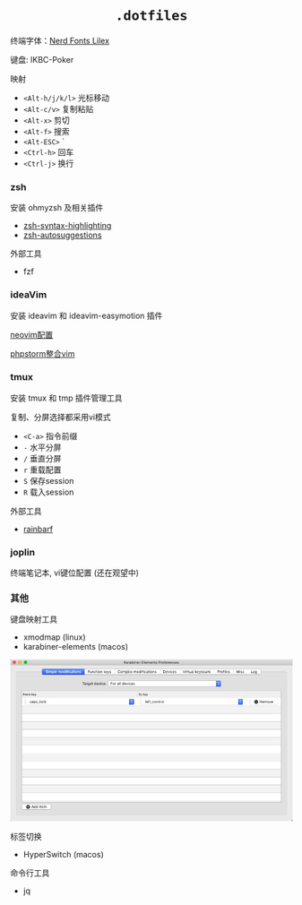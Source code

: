 <h1 align="center">
  <code>.dotfiles</code>
</h1>

终端字体：[Nerd Fonts Lilex](https://github.com/ryanoasis/nerd-fonts/tree/master/patched-fonts/Lilex)

键盘: IKBC-Poker

映射

- `<Alt-h/j/k/l>` 光标移动
- `<Alt-c/v>`     复制粘贴
- `<Alt-x>`       剪切
- `<Alt-f>`       搜索
- `<Alt-ESC>`     `
- `<Ctrl-h>`      回车
- `<Ctrl-j>`      换行

### zsh

安装 ohmyzsh 及相关插件

- [zsh-syntax-highlighting](https://github.com/zsh-users/zsh-syntax-highlighting)
- [zsh-autosuggestions](https://github.com/zsh-users/zsh-autosuggestions)

外部工具

- fzf

### ideaVim

安装 ideavim 和 ideavim-easymotion 插件

[neovim配置](https://github.com/moonprism/nvim)

[phpstorm整合vim](https://kicoe.com/article/id/44)

### tmux

安装 tmux 和 tmp 插件管理工具

复制、分屏选择都采用vi模式

- `<C-a>` 指令前缀
- `-` 水平分屏
- `/` 垂直分屏
- `r` 重载配置
- `S` 保存session
- `R` 载入session

外部工具

- [rainbarf](https://github.com/creaktive/rainbarf)

### joplin

终端笔记本, vi键位配置 (还在观望中)

### 其他

键盘映射工具

- xmodmap (linux)
- karabiner-elements (macos)

![](https://raw.githubusercontent.com/moonprism/cdn/master/image/karabiner.png)

标签切换

- HyperSwitch (macos)

命令行工具

- jq
